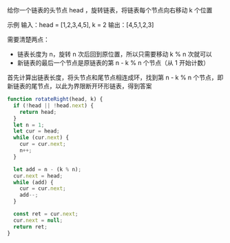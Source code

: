 给你一个链表的头节点 head ，旋转链表，将链表每个节点向右移动 k 个位置

示例
输入：head = [1,2,3,4,5], k = 2
输出：[4,5,1,2,3]

需要清楚两点：

- 链表长度为 n，旋转 n 次后回到原位置，所以只需要移动 k % n 次就可以
- 新链表的最后一个节点是原链表的第 n - k % n 个节点（从 1 开始计数）

首先计算出链表长度，将头节点和尾节点相连成环，找到第 n - k % n 个节点，即新链表的尾节点，以此为界限断开环形链表，得到答案

```js
function rotateRight(head, k) {
  if (!head || !head.next) {
    return head;
  }
  let n = 1;
  let cur = head;
  while (cur.next) {
    cur = cur.next;
    n++;
  }

  let add = n - (k % n);
  cur.next = head;
  while (add) {
    cur = cur.next;
    add--;
  }

  const ret = cur.next;
  cur.next = null;
  return ret;
}
```
